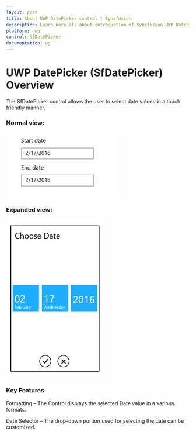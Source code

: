 ```yaml
---
layout: post
title: About UWP DatePicker control | Syncfusion
description: Learn here all about introduction of Syncfusion UWP DatePicker (SfDatePicker) control, its elements and more.
platform: uwp
control: SfDatePicker
documentation: ug
---
```


# UWP DatePicker (SfDatePicker) Overview

The SfDatePicker control allows the user to select date values in a touch friendly manner.

### Normal view:


![DatePicker displayed the date in short format](Overview_images/Overview_img1.png)



### Expanded view:


![DatePicker displayed selector to pick date](Overview_images/Overview_img2.png)


### Key Features

Formatting – The Control displays  the selected Date value in a various formats.

Date Selector – The drop-down portion used for selecting the date can be customized.

